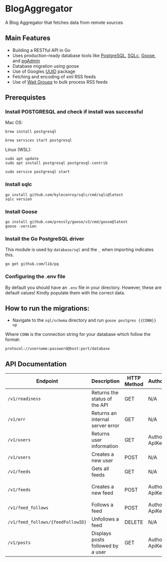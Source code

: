 # BlogAggregator

A Blog Aggregator that fetches data from remote sources

## Main Features

-   Building a RESTful API in Go
-   Uses production-ready database tools like [PostgreSQL](https://www.postgresql.org), [SQLc](https://sqlc.dev), [Goose](https://github.com/pressly/goose), and [pgAdmin](https://www.pgadmin.org)
-   Database migration using goose
-   Use of Googles [UUID](https://pkg.go.dev/github.com/google/uuid) package
-   Fetching and encoding of xml RSS feeds
-   Use of [Wait Groups](https://pkg.go.dev/sync#WaitGroup) to bulk process RSS feeds

## Prerequistes

### Install POSTGRESQL and check if install was successful

Mac OS:

```
brew install postgresql

brew services start postgresql
```

Linux (WSL):

```
sudo apt update
sudo apt install postgresql postgresql-contrib

sudo service postgresql start
```

### Install sqlc

```
go install github.com/kyleconroy/sqlc/cmd/sqlc@latest
sqlc version
```

### Install Goose

```
go install github.com/pressly/goose/v3/cmd/goose@latest
goose -version
```

### Install the Go PostgreSQL driver

This module is used by `database/sql` and the `_` when importing indicates this.

```
go get github.com/lib/pq
```

### Configuring the .env file

By default you should have an `.env` file in your directory. However, these are default values!
Kindly populate them with the correct data.

## How to run the migrations:

-   Navigate to the `sql/schema` directory and run `goose postgres {{CONN}} up`

Where `CONN` is the connection string for your database which follow the format:

```
protocol://username:password@host:port/database
```

## API Documentation

| Endpoint                          | Description                       | HTTP Method | Authorization               | Params  | Format                                       |
| --------------------------------- | :-------------------------------- | ----------- | --------------------------- | ------- | -------------------------------------------- |
| `/v1/readiness`                   | Returns the status of the API     | GET         | N/A                         |         |                                              |
| `/v1/err`                         | Returns an internal server error  | GET         | N/A                         |         |                                              |
| `/v1/users`                       | Returns user information          | GET         | Authorization: ApiKey <key> |         |                                              |
| `/v1/users`                       | Creates a new user                | POST        | N/A                         |         | `json{"name": "UserName"}`                   |
| `/v1/feeds`                       | Gets all feeds                    | GET         | N/A                         |         |                                              |
| `/v1/feeds`                       | Creates a new feed                | POST        | Authorization: ApiKey <key> |         | `json{"name": "FeedName", "url": "FeedURL"}` |
| `/v1/feed_follows`                | Follows a feed                    | POST        | Authorization: ApiKey <key> |         | `json{"feed_id": "FeedID"}`                  |
| `/v1/feed_follows/{feedFollowID}` | Unfollows a feed                  | DELETE      | N/A                         |         |                                              |
| `/v1/posts`                       | Displays posts followed by a user | GET         | Authorization: ApiKey <key> | `limit` |                                              |
